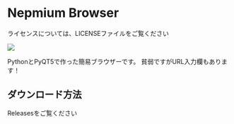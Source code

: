 # Nepmium Browser
ライセンスについては、LICENSEファイルをご覧ください

<img src="https://cdn.discordapp.com/attachments/967750417104642048/997995323085553724/unknown.png">

PythonとPyQT5で作った簡易ブラウザーです。
貧弱ですがURL入力欄もあります！

## ダウンロード方法

Releasesをご覧ください

